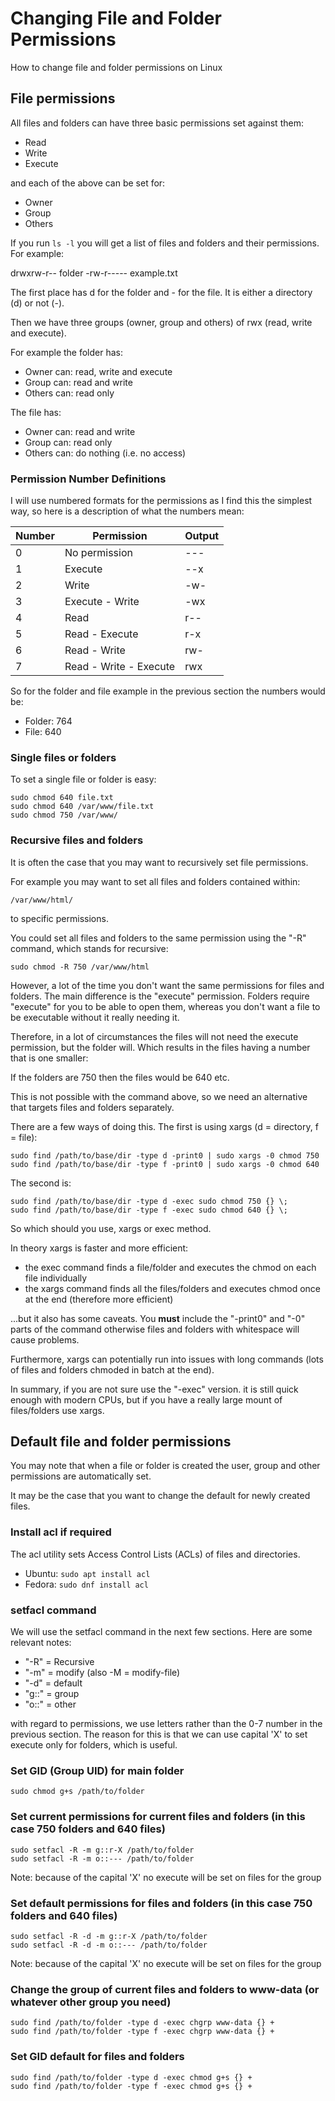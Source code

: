 # Changing File and Folder Permissions

How to change file and folder permissions on Linux

## File permissions

All files and folders can have three basic permissions set against them:

- Read
- Write
- Execute

and each of the above can be set for:

- Owner
- Group
- Others

If you run ```ls -l``` you will get a list of files and folders and their permissions. For example:

drwxrw-r-- folder
-rw-r----- example.txt 

The first place has d for the folder and - for the file. It is either a directory (d) or not (-).

Then we have three groups (owner, group and others) of rwx (read, write and execute).   

For example the folder has:

- Owner can: read, write and execute
- Group can: read and write
- Others can: read only

The file has:

- Owner can: read and write
- Group can: read only
- Others can: do nothing (i.e. no access)

### Permission Number Definitions

I will use numbered formats for the permissions as I find this the simplest way, so 
here is a description of what the numbers mean:

Number | Permission | Output
--- | --- | ---
0 | No permission | ---
1 | Execute | --x
2 | Write | -w-
3 | Execute - Write | -wx
4 | Read | r--
5 | Read - Execute | r-x
6 | Read - Write | rw-
7 | Read - Write - Execute | rwx

So for the folder and file example in the previous section the numbers would be:

- Folder: 764
- File: 640

### Single files or folders

To set a single file or folder is easy:

	sudo chmod 640 file.txt
	sudo chmod 640 /var/www/file.txt
	sudo chmod 750 /var/www/

### Recursive files and folders

It is often the case that you may want to recursively set file permissions.

For example you may want to set all files and folders contained within:

	/var/www/html/

to specific permissions.

You could set all files and folders to the same permission using the "-R" command, which stands for recursive:

	sudo chmod -R 750 /var/www/html

However, a lot of the time you don't want the same permissions for files and folders. The main difference
is the "execute" permission. Folders require "execute" for you to be able to open them, whereas you don't want
a file to be executable without it really needing it.

Therefore, in a lot of circumstances the files will not need the execute permission, but the folder will. Which
results in the files having a number that is one smaller:

If the folders are 750 then the files would be 640 etc.

This is not possible with the command above, so we need an alternative that targets files and folders separately.

There are a few ways of doing this. The first is using xargs (d = directory, f = file):

	sudo find /path/to/base/dir -type d -print0 | sudo xargs -0 chmod 750 
	sudo find /path/to/base/dir -type f -print0 | sudo xargs -0 chmod 640

The second is:

	sudo find /path/to/base/dir -type d -exec sudo chmod 750 {} \;
	sudo find /path/to/base/dir -type f -exec sudo chmod 640 {} \;

So which should you use, xargs or exec method.

In theory xargs is faster and more efficient:

- the exec command finds a file/folder and executes the chmod on each file individually
- the xargs command finds all the files/folders and executes chmod once at the end (therefore more efficient)

...but it also has some caveats. You **must** include the "-print0" and
"-0" parts of the command otherwise files and folders with whitespace will cause problems.

Furthermore, xargs can potentially run into issues with long commands (lots of files and folders chmoded in batch at the end).

In summary, if you are not sure use the "-exec" version. it is still quick enough with modern CPUs, but if you have a really
large mount of files/folders use xargs.

## Default file and folder permissions

You may note that when a file or folder is created the user, group and other permissions are automatically set.

It may be the case that you want to change the default for newly created files.

### Install acl if required

The acl utility sets Access Control Lists (ACLs) of files and directories.

- Ubuntu: ```sudo apt install acl```
- Fedora: ```sudo dnf install acl```

### setfacl command

We will use the setfacl command in the next few sections. Here are some relevant notes:

- "-R" = Recursive
- "-m" = modify (also -M = modify-file)
- "-d" = default
- "g::" = group
- "o::" = other

with regard to permissions, we use letters rather than the 0-7 number in the previous section.
The reason for this is that we can use capital 'X' to set execute only for folders, which is useful.

### Set GID (Group UID) for main folder
 
	sudo chmod g+s /path/to/folder
 
### Set current permissions for current files and folders (in this case 750 folders and 640 files)
 
	sudo setfacl -R -m g::r-X /path/to/folder 
	sudo setfacl -R -m o::--- /path/to/folder

Note: because of the capital 'X' no execute will be set on files for the group
 
### Set default permissions for files and folders (in this case 750 folders and 640 files)
 
	sudo setfacl -R -d -m g::r-X /path/to/folder
	sudo setfacl -R -d -m o::--- /path/to/folder

Note: because of the capital 'X' no execute will be set on files for the group

### Change the group of current files and folders to www-data (or whatever other group you need)
 
	sudo find /path/to/folder -type d -exec chgrp www-data {} +
	sudo find /path/to/folder -type f -exec chgrp www-data {} +
 
### Set GID default for files and folders
 
	sudo find /path/to/folder -type d -exec chmod g+s {} +
	sudo find /path/to/folder -type f -exec chmod g+s {} +